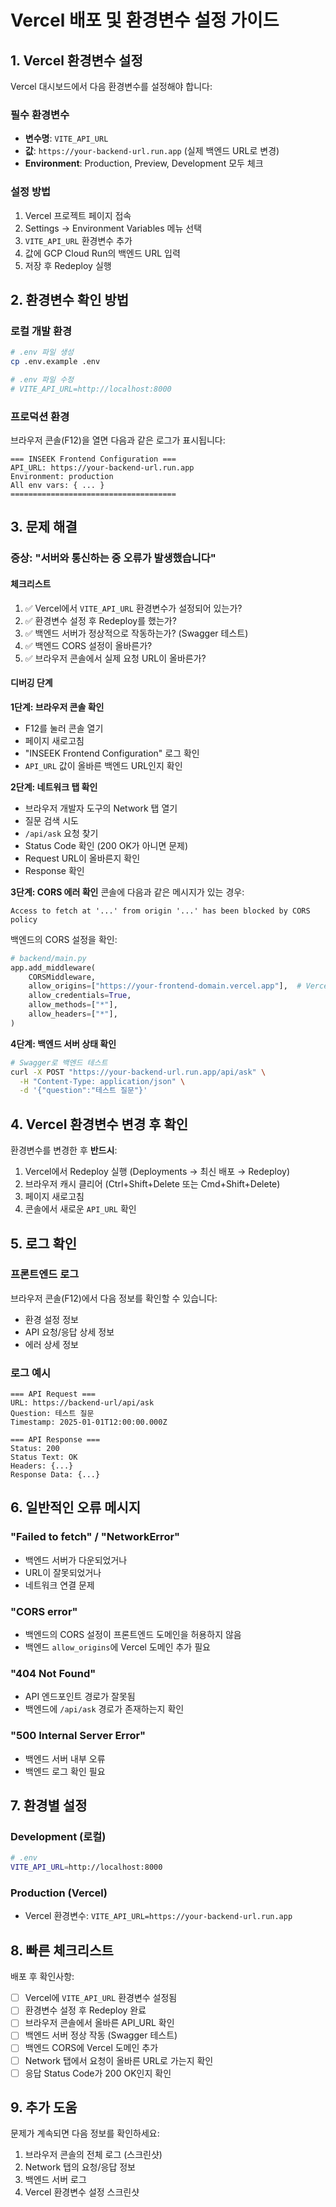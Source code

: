 # Vercel 배포 및 환경변수 설정 가이드

## 1. Vercel 환경변수 설정

Vercel 대시보드에서 다음 환경변수를 설정해야 합니다:

### 필수 환경변수
- **변수명**: `VITE_API_URL`
- **값**: `https://your-backend-url.run.app` (실제 백엔드 URL로 변경)
- **Environment**: Production, Preview, Development 모두 체크

### 설정 방법
1. Vercel 프로젝트 페이지 접속
2. Settings → Environment Variables 메뉴 선택
3. `VITE_API_URL` 환경변수 추가
4. 값에 GCP Cloud Run의 백엔드 URL 입력
5. 저장 후 Redeploy 실행

## 2. 환경변수 확인 방법

### 로컬 개발 환경
```bash
# .env 파일 생성
cp .env.example .env

# .env 파일 수정
# VITE_API_URL=http://localhost:8000
```

### 프로덕션 환경
브라우저 콘솔(F12)을 열면 다음과 같은 로그가 표시됩니다:
```
=== INSEEK Frontend Configuration ===
API_URL: https://your-backend-url.run.app
Environment: production
All env vars: { ... }
=====================================
```

## 3. 문제 해결

### 증상: "서버와 통신하는 중 오류가 발생했습니다"

#### 체크리스트
1. ✅ Vercel에서 `VITE_API_URL` 환경변수가 설정되어 있는가?
2. ✅ 환경변수 설정 후 Redeploy를 했는가?
3. ✅ 백엔드 서버가 정상적으로 작동하는가? (Swagger 테스트)
4. ✅ 백엔드 CORS 설정이 올바른가?
5. ✅ 브라우저 콘솔에서 실제 요청 URL이 올바른가?

#### 디버깅 단계

**1단계: 브라우저 콘솔 확인**
- F12를 눌러 콘솔 열기
- 페이지 새로고침
- "INSEEK Frontend Configuration" 로그 확인
- `API_URL` 값이 올바른 백엔드 URL인지 확인

**2단계: 네트워크 탭 확인**
- 브라우저 개발자 도구의 Network 탭 열기
- 질문 검색 시도
- `/api/ask` 요청 찾기
- Status Code 확인 (200 OK가 아니면 문제)
- Request URL이 올바른지 확인
- Response 확인

**3단계: CORS 에러 확인**
콘솔에 다음과 같은 메시지가 있는 경우:
```
Access to fetch at '...' from origin '...' has been blocked by CORS policy
```

백엔드의 CORS 설정을 확인:
```python
# backend/main.py
app.add_middleware(
    CORSMiddleware,
    allow_origins=["https://your-frontend-domain.vercel.app"],  # Vercel 도메인 추가
    allow_credentials=True,
    allow_methods=["*"],
    allow_headers=["*"],
)
```

**4단계: 백엔드 서버 상태 확인**
```bash
# Swagger로 백엔드 테스트
curl -X POST "https://your-backend-url.run.app/api/ask" \
  -H "Content-Type: application/json" \
  -d '{"question":"테스트 질문"}'
```

## 4. Vercel 환경변수 변경 후 확인

환경변수를 변경한 후 **반드시**:
1. Vercel에서 Redeploy 실행 (Deployments → 최신 배포 → Redeploy)
2. 브라우저 캐시 클리어 (Ctrl+Shift+Delete 또는 Cmd+Shift+Delete)
3. 페이지 새로고침
4. 콘솔에서 새로운 `API_URL` 확인

## 5. 로그 확인

### 프론트엔드 로그
브라우저 콘솔(F12)에서 다음 정보를 확인할 수 있습니다:
- 환경 설정 정보
- API 요청/응답 상세 정보
- 에러 상세 정보

### 로그 예시
```
=== API Request ===
URL: https://backend-url/api/ask
Question: 테스트 질문
Timestamp: 2025-01-01T12:00:00.000Z

=== API Response ===
Status: 200
Status Text: OK
Headers: {...}
Response Data: {...}
```

## 6. 일반적인 오류 메시지

### "Failed to fetch" / "NetworkError"
- 백엔드 서버가 다운되었거나
- URL이 잘못되었거나
- 네트워크 연결 문제

### "CORS error"
- 백엔드의 CORS 설정이 프론트엔드 도메인을 허용하지 않음
- 백엔드 `allow_origins`에 Vercel 도메인 추가 필요

### "404 Not Found"
- API 엔드포인트 경로가 잘못됨
- 백엔드에 `/api/ask` 경로가 존재하는지 확인

### "500 Internal Server Error"
- 백엔드 서버 내부 오류
- 백엔드 로그 확인 필요

## 7. 환경별 설정

### Development (로컬)
```bash
# .env
VITE_API_URL=http://localhost:8000
```

### Production (Vercel)
- Vercel 환경변수: `VITE_API_URL=https://your-backend-url.run.app`

## 8. 빠른 체크리스트

배포 후 확인사항:
- [ ] Vercel에 `VITE_API_URL` 환경변수 설정됨
- [ ] 환경변수 설정 후 Redeploy 완료
- [ ] 브라우저 콘솔에서 올바른 API_URL 확인
- [ ] 백엔드 서버 정상 작동 (Swagger 테스트)
- [ ] 백엔드 CORS에 Vercel 도메인 추가
- [ ] Network 탭에서 요청이 올바른 URL로 가는지 확인
- [ ] 응답 Status Code가 200 OK인지 확인

## 9. 추가 도움

문제가 계속되면 다음 정보를 확인하세요:
1. 브라우저 콘솔의 전체 로그 (스크린샷)
2. Network 탭의 요청/응답 정보
3. 백엔드 서버 로그
4. Vercel 환경변수 설정 스크린샷

